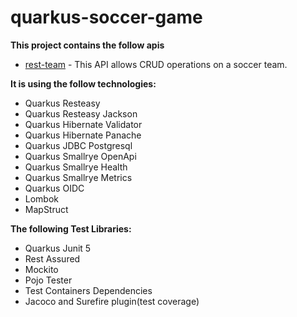 # quarkus-soccer-game

**This project contains the follow apis**

- [rest-team](https://github.com/bantunes82/quarkus-soccer-game/tree/main/rest-team) - This API allows CRUD operations on a soccer team.

**It is using the follow technologies:**
- Quarkus Resteasy
- Quarkus Resteasy Jackson
- Quarkus Hibernate Validator
- Quarkus Hibernate Panache
- Quarkus JDBC Postgresql
- Quarkus Smallrye OpenApi
- Quarkus Smallrye Health
- Quarkus Smallrye Metrics
- Quarkus OIDC
- Lombok
- MapStruct


**The following Test Libraries:**
- Quarkus Junit 5
- Rest Assured
- Mockito
- Pojo Tester
- Test Containers Dependencies
- Jacoco and Surefire plugin(test coverage)


